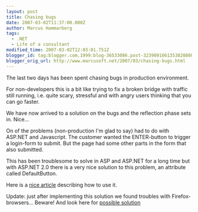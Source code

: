 ```yaml
---
layout: post
title: Chasing bugs
date: 2007-03-02T11:37:00.000Z
author: Marcus Hammarberg
tags:
  - .NET
  - Life of a consultant
modified_time: 2007-03-02T12:03:01.751Z
blogger_id: tag:blogger.com,1999:blog-36533086.post-3239091661353820808
blogger_orig_url: http://www.marcusoft.net/2007/03/chasing-bugs.html
---
```


The last two days has been spent chasing bugs in production
environment.

For non-developers this is a bit like trying to fix a broken bridge with
traffic still running, i.e. quite scary, stressful and with angry users
thinking that you can go faster.

We have now arrived to a solution on the bugs and the reflection phase
sets in. Nice...

On of the problems (non-production I'm glad to say) had to do with
ASP.NET and Javascript. The customer wanted the ENTER-button to trigger
a login-form to submit. But the page had some other parts in the form
that also submitted.

This has been troublesome to solve in ASP and ASP.NET for a long time
but with ASP.NET 2.0 there is a very nice solution to this problem, an
attribute called DefaultButton.

Here is a [nice article](http://forums.asp.net/thread/1270048.aspx)
describing how to use it.

Update: just after implementing this solution we found troubles with
Firefox-browsers... Beware! And look here for [possible
solution](http://forums.anthemdotnet.com/forums/viewtopic.php?p=1880&sid=eda1dd00645b815b120f36b9c96e7383)
